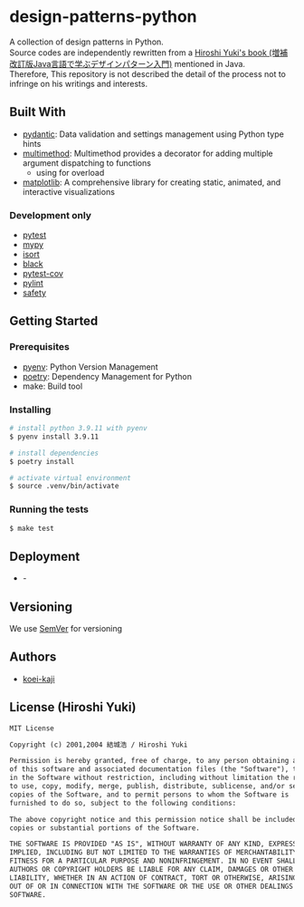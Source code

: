 # design-patterns-python

A collection of design patterns in Python.  
Source codes are independently rewritten from a [Hiroshi Yuki's book (増補改訂版Java言語で学ぶデザインパターン入門)](https://www.amazon.co.jp/dp/4797327030) mentioned in Java.  
Therefore, This repository is not described the detail of the process not to infringe on his writings and interests.  

## Built With

- [pydantic]: Data validation and settings management using Python type hints
- [multimethod]: Multimethod provides a decorator for adding multiple argument dispatching to functions
  - using for overload
- [matplotlib]: A comprehensive library for creating static, animated, and interactive visualizations

### Development only

- [pytest]
- [mypy]
- [isort]
- [black]
- [pytest-cov]
- [pylint]
- [safety]

## Getting Started

### Prerequisites

- [pyenv]: Python Version Management
- [poetry]: Dependency Management for Python
- make: Build tool

### Installing

```bash
# install python 3.9.11 with pyenv
$ pyenv install 3.9.11

# install dependencies
$ poetry install

# activate virtual environment
$ source .venv/bin/activate
```

### Running the tests

```bash
$ make test
```

## Deployment

- \-

<!-- ## Contributing

- git flow
  - create feature branch
  - execute `make format` before commit
  - commit your change
  - push to the branch
  - open a pull request

- execute `make format` -->

## Versioning

We use [SemVer] for versioning

## Authors

- [koei-kaji]

## License (Hiroshi Yuki)

```txt
MIT License

Copyright (c) 2001,2004 結城浩 / Hiroshi Yuki

Permission is hereby granted, free of charge, to any person obtaining a copy
of this software and associated documentation files (the "Software"), to deal
in the Software without restriction, including without limitation the rights
to use, copy, modify, merge, publish, distribute, sublicense, and/or sell
copies of the Software, and to permit persons to whom the Software is
furnished to do so, subject to the following conditions:

The above copyright notice and this permission notice shall be included in all
copies or substantial portions of the Software.

THE SOFTWARE IS PROVIDED "AS IS", WITHOUT WARRANTY OF ANY KIND, EXPRESS OR
IMPLIED, INCLUDING BUT NOT LIMITED TO THE WARRANTIES OF MERCHANTABILITY,
FITNESS FOR A PARTICULAR PURPOSE AND NONINFRINGEMENT. IN NO EVENT SHALL THE
AUTHORS OR COPYRIGHT HOLDERS BE LIABLE FOR ANY CLAIM, DAMAGES OR OTHER
LIABILITY, WHETHER IN AN ACTION OF CONTRACT, TORT OR OTHERWISE, ARISING FROM,
OUT OF OR IN CONNECTION WITH THE SOFTWARE OR THE USE OR OTHER DEALINGS IN THE
SOFTWARE.
```

[pydantic]: https://github.com/samuelcolvin/pydantic
[multimethod]: https://github.com/coady/multimethod
[matplotlib]: https://github.com/matplotlib/matplotlib
[pytest]: https://github.com/pytest-dev/pytest
[mypy]: https://github.com/python/mypy
[isort]: https://github.com/PyCQA/isort
[black]: https://github.com/psf/black
[pytest-cov]: https://github.com/pytest-dev/pytest-cov
[pylint]: https://github.com/PyCQA/pylint
[safety]: https://github.com/pyupio/safety
[pyenv]: https://github.com/pyenv/pyenv
[poetry]: https://github.com/python-poetry/poetry
[SemVer]: https://semver.org/
[koei-kaji]: https://github.com/koei-kaji